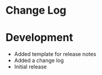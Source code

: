 # Change Log

# Development
* Added template for release notes
* Added a change log
* Initial release
